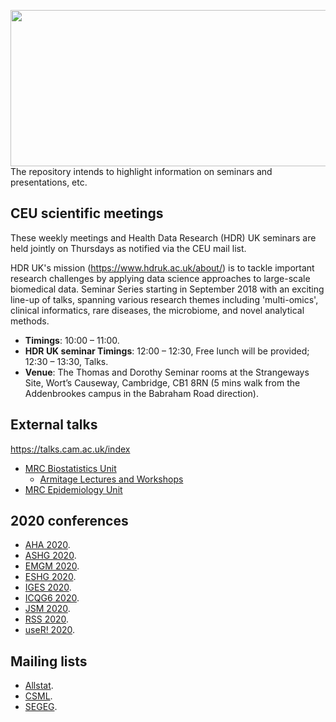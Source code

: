 <a href="http://phdcomics.com/comics/archive.php?comicid=719"> <img src="http://phdcomics.com/comics/archive/phd060406s.gif" width="560" height="250" align="right"> </a>

The repository intends to highlight information on seminars and presentations, etc.

## CEU scientific meetings

These weekly meetings and Health Data Research (HDR) UK seminars are held jointly on Thursdays as notified via the CEU mail list.

HDR UK's mission (https://www.hdruk.ac.uk/about/) is to tackle important research challenges by applying data science approaches to large-scale biomedical data.
Seminar Series starting in September 2018 with an exciting line-up of talks, spanning various research themes including 'multi-omics', clinical informatics, rare diseases, the microbiome, and novel analytical methods.

* **Timings**: 10:00 – 11:00.
* **HDR UK seminar Timings**: 12:00 – 12:30, Free lunch will be provided; 12:30 – 13:30, Talks.
* **Venue**: The Thomas and Dorothy Seminar rooms at the Strangeways Site, Wort’s Causeway, Cambridge, CB1 8RN
      (5 mins walk from the Addenbrookes campus in the Babraham Road direction).

## External talks

https://talks.cam.ac.uk/index

* [MRC Biostatistics Unit](https://talks.cam.ac.uk/show/index/7411)
  * [Armitage Lectures and Workshops](https://www.mrc-bsu.cam.ac.uk/news-and-events/armitage-lectureships-and-workshops/)
* [MRC Epidemiology Unit](http://www.mrc-epid.cam.ac.uk/events)

## 2020 conferences

* [AHA 2020](https://www.pr-medicalevents.com/congress/aha-2020/).
* [ASHG 2020](https://www.ashg.org/2020meeting/).
* [EMGM 2020](https://wp.unil.ch/emgm2020/).
* [ESHG 2020](https://2020.eshg.org/).
* [IGES 2020](https://iges.memberclicks.net/iges-2020).
* [ICQG6 2020](https://icqg6.org/).
* [JSM 2020](https://www.amstat.org/ASA/Meetings/Joint-Statistical-Meetings.aspx).
* [RSS 2020](https://www.statslife.org.uk/news/3999-bournemouth-chosen-to-host-rss-2020-conference).
* [useR! 2020](https://user2020.r-project.org/).

## Mailing lists

* [Allstat](https://www.jiscmail.ac.uk/cgi-bin/webadmin?A0=ALLSTAT).
* [CSML](http://www.mailinglists.ucl.ac.uk/mailman/listinfo/csml).
* [SEGEG](https://mailman.kcl.ac.uk/mailman/listinfo/segeg).
